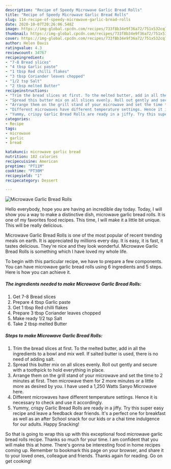```yaml
---
description: "Recipe of Speedy Microwave Garlic Bread Rolls"
title: "Recipe of Speedy Microwave Garlic Bread Rolls"
slug: 114-recipe-of-speedy-microwave-garlic-bread-rolls
date: 2020-10-07T20:26:06.548Z
image: https://img-global.cpcdn.com/recipes/733f8b34e9f36a72/751x532cq70/microwave-garlic-bread-rolls-recipe-main-photo.jpg
thumbnail: https://img-global.cpcdn.com/recipes/733f8b34e9f36a72/751x532cq70/microwave-garlic-bread-rolls-recipe-main-photo.jpg
cover: https://img-global.cpcdn.com/recipes/733f8b34e9f36a72/751x532cq70/microwave-garlic-bread-rolls-recipe-main-photo.jpg
author: Helen Davis
ratingvalue: 4.3
reviewcount: 34767
recipeingredient:
- "7-8 Bread slices"
- "4 tbsp Garlic paste"
- "1 tbsp Red chilli flakes"
- "3 tbsp Coriander leaves chopped"
- "1/2 tsp Salt"
- "2 tbsp melted Butter"
recipeinstructions:
- "Trim the bread slices at first. To the melted butter, add in all the ingredients to a bowl and mix well. If salted butter is used, there is no need of adding salt."
- "Spread this butter mix on all slices evenly. Roll out gently and secure with a toothpick to hold everything in place."
- "Arrange them on the grill stand of your microwave and set the time to 2 minutes at first. Then microwave them for 2 more minutes or a little more as desired by you. I have used a 1,250 Watts Sanyo Microwave here."
- "Different microwaves have different temperature settings. Hence it is necessary to check and use it accordingly."
- "Yummy, crispy Garlic Bread Rolls are ready in a jiffy. Try this super easy recipe and leave a feedback dear friends. It&#39;s a perfect one for breakfast as well as an after School snack for our kids or a chai time indulgence for our adults. Happy Snacking!"
categories:
- Recipe
tags:
- microwave
- garlic
- bread

katakunci: microwave garlic bread 
nutrition: 182 calories
recipecuisine: American
preptime: "PT11M"
cooktime: "PT30M"
recipeyield: "1"
recipecategory: Dessert

---
```



![Microwave Garlic Bread Rolls](https://img-global.cpcdn.com/recipes/733f8b34e9f36a72/751x532cq70/microwave-garlic-bread-rolls-recipe-main-photo.jpg)

Hello everybody, hope you are having an incredible day today. Today, I will show you a way to make a distinctive dish, microwave garlic bread rolls. It is one of my favorites food recipes. This time, I will make it a little bit unique. This will be really delicious.



Microwave Garlic Bread Rolls is one of the most popular of recent trending meals on earth. It is appreciated by millions every day. It is easy, it is fast, it tastes delicious. They're nice and they look wonderful. Microwave Garlic Bread Rolls is something which I have loved my whole life.


To begin with this particular recipe, we have to prepare a few components. You can have microwave garlic bread rolls using 6 ingredients and 5 steps. Here is how you can achieve it.

<!--inarticleads1-->

##### The ingredients needed to make Microwave Garlic Bread Rolls:

1. Get 7-8 Bread slices
1. Prepare 4 tbsp Garlic paste
1. Get 1 tbsp Red chilli flakes
1. Prepare 3 tbsp Coriander leaves chopped
1. Make ready 1/2 tsp Salt
1. Take 2 tbsp melted Butter




<!--inarticleads2-->

##### Steps to make Microwave Garlic Bread Rolls:

1. Trim the bread slices at first. To the melted butter, add in all the ingredients to a bowl and mix well. If salted butter is used, there is no need of adding salt.
1. Spread this butter mix on all slices evenly. Roll out gently and secure with a toothpick to hold everything in place.
1. Arrange them on the grill stand of your microwave and set the time to 2 minutes at first. Then microwave them for 2 more minutes or a little more as desired by you. I have used a 1,250 Watts Sanyo Microwave here.
1. Different microwaves have different temperature settings. Hence it is necessary to check and use it accordingly.
1. Yummy, crispy Garlic Bread Rolls are ready in a jiffy. Try this super easy recipe and leave a feedback dear friends. It&#39;s a perfect one for breakfast as well as an after School snack for our kids or a chai time indulgence for our adults. Happy Snacking!




So that is going to wrap this up with this exceptional food microwave garlic bread rolls recipe. Thanks so much for your time. I am confident that you will make this at home. There's gonna be interesting food in home recipes coming up. Remember to bookmark this page on your browser, and share it to your loved ones, colleague and friends. Thanks again for reading. Go on get cooking!
